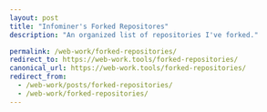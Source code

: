 ```yaml
---
layout: post
title: "Infominer's Forked Repositores"
description: "An organized list of repositories I've forked."

permalink: /web-work/forked-repositories/
redirect_to: https://web-work.tools/forked-repositories/
canonical_url: https://web-work.tools/forked-repositories/
redirect_from:
  - /web-work/posts/forked-repositories/
  - /web-work/forked-repositories/
---
```

